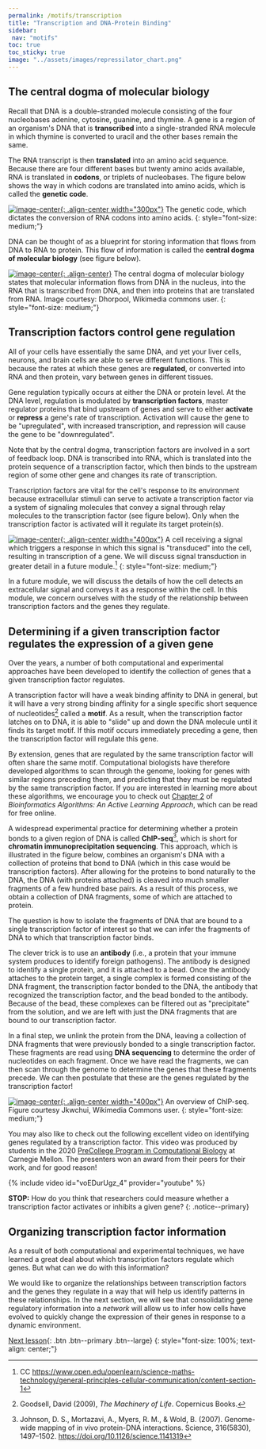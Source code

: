 ```yaml
---
permalink: /motifs/transcription
title: "Transcription and DNA-Protein Binding"
sidebar:
 nav: "motifs"
toc: true
toc_sticky: true
image: "../assets/images/repressilator_chart.png"
---
```


## The central dogma of molecular biology

Recall that DNA is a double-stranded molecule consisting of the four nucleobases adenine, cytosine, guanine, and thymine. A gene is a region of an organism's DNA that is **transcribed** into a single-stranded RNA molecule in which thymine is converted to uracil and the other bases remain the same.

The RNA transcript is then **translated** into an amino acid sequence. Because there are four different bases but twenty amino acids available, RNA is translated in **codons**, or triplets of nucleobases. The figure below shows the way in which codons are translated into amino acids, which is called the **genetic code**.

[![image-center](../assets/images/600px/genetic_code.png){: .align-center width="300px"}](../assets/images/genetic_code.png)
The genetic code, which dictates the conversion of RNA codons into amino acids.
{: style="font-size: medium;"}

DNA can be thought of as a blueprint for storing information that flows from DNA to RNA to protein. This flow of information is called the **central dogma of molecular biology** (see figure below).

[![image-center](../assets/images/600px/Central_Dogma_of_Molecular_Biochemistry_with_Enzymes.jpg){: .align-center}](../assets/images/Central_Dogma_of_Molecular_Biochemistry_with_Enzymes.jpg)
The central dogma of molecular biology states that molecular information flows from DNA in the nucleus, into the RNA that is transcribed from DNA, and then into proteins that are translated from RNA. Image courtesy: Dhorpool, Wikimedia commons user.
{: style="font-size: medium;"}

## Transcription factors control gene regulation

All of your cells have essentially the same DNA, and yet your liver cells, neurons, and brain cells are able to serve different functions. This is because the rates at which these genes are **regulated**, or converted into RNA and then protein, vary between genes in different tissues.

Gene regulation typically occurs at either the DNA or protein level. At the DNA level, regulation is modulated by **transcription factors**, master regulator proteins that bind upstream of genes and serve to either **activate** or **repress** a gene's rate of transcription. Activation will cause the gene to be "upregulated", with increased transcription, and repression will cause the gene to be "downregulated".

Note that by the central dogma, transcription factors are involved in a sort of feedback loop. DNA is transcribed into RNA, which is translated into the protein sequence of a transcription factor, which then binds to the upstream region of some other gene and changes its rate of transcription.

Transcription factors are vital for the cell's response to its environment because extracellular stimuli can serve to activate a transcription factor via a system of signaling molecules that convey a signal through relay molecules to the transcription factor (see figure below). Only when the transcription factor is activated will it regulate its target protein(s).

[![image-center](../assets/images/600px/signal_pathway.jpg){: .align-center width="400px"}](../assets/images/signal_pathway.jpg)
A cell receiving a signal which triggers a response in which this signal is "transduced" into the cell, resulting in transcription of a gene. We will discuss signal transduction in greater detail in a future module.[^signalResponse]
{: style="font-size: medium;"}

In a future module, we will discuss the details of how the cell detects an extracellular signal and conveys it as a response within the cell. In this module, we concern ourselves with the study of the relationship between transcription factors and the genes they regulate.

## Determining if a given transcription factor regulates the expression of a given gene

Over the years, a number of both computational and experimental approaches have been developed to identify the collection of genes that a given transcription factor regulates.

A transcription factor will have a weak binding affinity to DNA in general, but it will have a very strong binding affinity for a single specific short sequence of nucleotides[^machinery] called a **motif**. As a result, when the transcription factor latches on to DNA, it is able to "slide" up and down the DNA molecule until it finds its target motif. If this motif occurs immediately preceding a gene, then the transcription factor will regulate this gene.

By extension, genes that are regulated by the same transcription factor will often share the same motif. Computational biologists have therefore developed algorithms to scan through the genome, looking for genes with similar regions preceding them, and predicting that they must be regulated by the same transcription factor. If you are interested in learning more about these algorithms, we encourage you to check out [Chapter 2](https://www.bioinformaticsalgorithms.org/bioinformatics-chapter-2) of *Bioinformatics Algorithms: An Active Learning Approach*, which can be read for free online.

A widespread experimental practice for determining whether a protein bonds to a given region of DNA is called **ChIP-seq**[^chip], which is short for **chromatin immunoprecipitation sequencing**. This approach, which is illustrated in the figure below, combines an organism's DNA with a collection of proteins that bond to DNA (which in this case would be transcription factors). After allowing for the proteins to bond naturally to the DNA, the DNA (with proteins attached) is cleaved into much smaller fragments of a few hundred base pairs. As a result of this process, we obtain a collection of DNA fragments, some of which are attached to protein.

The question is how to isolate the fragments of DNA that are bound to a single transcription factor of interest so that we can infer the fragments of DNA to which that transcription factor binds.

The clever trick is to use an **antibody** (i.e., a protein that your immune system produces to identify foreign pathogens). The antibody is designed to identify a single protein, and it is attached to a bead. Once the antibody attaches to the protein target, a single complex is formed consisting of the DNA fragment, the transcription factor bonded to the DNA, the antibody that recognized the transcription factor, and the bead bonded to the antibody. Because of the bead, these complexes can be filtered out as "precipitate" from the solution, and we are left with just the DNA fragments that are bound to our transcription factor.

In a final step, we unlink the protein from the DNA, leaving a collection of DNA fragments that were previously bonded to a single transcription factor. These fragments are read using **DNA sequencing** to determine the order of nucleotides on each fragment. Once we have read the fragments, we can then scan through the genome to determine the genes that these fragments precede. We can then postulate that these are the genes regulated by the transcription factor!

[![image-center](../assets/images/600px/ChIP-seq_workflow.png){: .align-center width="400px"}](../assets/images/ChIP-seq_workflow.png)
An overview of ChIP-seq. Figure courtesy Jkwchui, Wikimedia Commons user.
{: style="font-size: medium;"}

You may also like to check out the following excellent video on identifying genes regulated by a transcription factor. This video was produced by students in the 2020 [PreCollege Program in Computational Biology](http://www.cbd.cmu.edu/education/pre-college-program-in-computational-biology/) at Carnegie Mellon. The presenters won an award from their peers for their work, and for good reason!

{% include video id="voEDurUgz_4" provider="youtube" %}

**STOP:** How do you think that researchers could measure whether a transcription factor activates or inhibits a given gene?
{: .notice--primary}

## Organizing transcription factor information

As a result of both computational and experimental techniques, we have learned a great deal about which transcription factors regulate which genes. But what can we do with this information?

We would like to organize the relationships between transcription factors and the genes they regulate in a way that will help us identify patterns in these relationships. In the next section, we will see that consolidating gene regulatory information into a *network* will allow us to infer how cells have evolved to quickly change the expression of their genes in response to a dynamic environment.

[Next lesson](networks){: .btn .btn--primary .btn--large}
{: style="font-size: 100%; text-align: center;"}

[^dogma]: CC BY-SA 3.0 https://creativecommons.org/licenses/by-sa/3.0/

[^machinery]: Goodsell, David (2009), *The Machinery of Life*. Copernicus Books.

[^signalResponse]: CC https://www.open.edu/openlearn/science-maths-technology/general-principles-cellular-communication/content-section-1

[^chip]: Johnson, D. S., Mortazavi, A., Myers, R. M., & Wold, B. (2007). Genome-wide mapping of in vivo protein-DNA interactions. Science, 316(5830), 1497–1502. https://doi.org/10.1126/science.1141319

